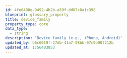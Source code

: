 ```yaml
---
id: 4fe6408e-9492-4b2b-a59f-dd87c0a1c398
blueprint: glossary_property
title: device_family
property_type: core
data_type:
  - string
description: 'Device family (e.g., iPhone, Android)'
updated_by: b6c6019f-27db-41a7-98bb-07c9b90f212b
updated_at: 1756403853
---
```

